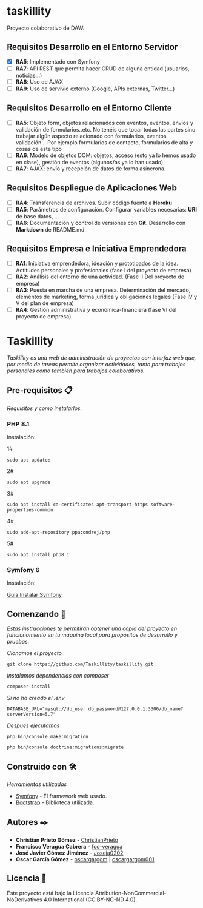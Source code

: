 # taskillity
Proyecto colaborativo de DAW.

## Requisitos Desarrollo en el Entorno Servidor

- [X] __RA5__: Implementado con Symfony
- [ ] __RA7__: API REST que permita hacer CRUD de alguna entidad (usuarios, noticias...)
- [ ] __RA8__: Uso de AJAX
- [ ] __RA9__: Uso de servivio externo (Google, APIs externas, Twitter...)

## Requisitos Desarrollo en el Entorno Cliente

- [ ] __RA5__: Objeto form, objetos relacionados con eventos, eventos, envíos y validación de formularios..etc. No tenéis que tocar todas las partes sino trabajar algún aspecto relacionado con formularios, eventos, validación... Por ejemplo formularios de contacto, formularios de alta y cosas de este tipo 
- [ ] __RA6__: Modelo de objetos DOM: objetos, acceso (esto ya lo hemos usado en clase), gestión de eventos (algunos/as ya lo han usado)
- [ ] __RA7__: AJAX: envío y recepción de datos de forma asíncrona.

## Requisitos Despliegue de Aplicaciones Web

- [ ] __RA4__: Transferencia de archivos. Subir código fuente a __Heroku__
- [ ] __RA5__: Parámetros de configuración. Configurar variables necesarias: __URI__ de base datos, ...
- [ ] __RA6__: Documentación y control de versiones con __Git__. Desarrollo con __Markdown__ de README.md 

## Requisitos Empresa e Iniciativa Emprendedora

- [ ] __RA1__: Iniciativa emprendedora, ideación y  prototipados de la idea. Actitudes personales y profesionales (fase I del proyecto de empresa)
- [ ] __RA2__: Análisis del entorno de una actividad. (Fase II Del proyecto de empresa)
- [ ] __RA3__: Puesta en marcha de una empresa. Determinación del mercado, elementos de marketing, forma jurídica y obligaciones legales (Fase lV y V del plan de empresa) 
- [ ] __RA4__: Gestión administrativa y económica-financiera (fase VI del proyecto de empresa). 

# Taskillity

_Taskillity es una web de administración de proyectos con interfaz web que, por medio de tareas permite organizar actividades, tanto para trabajos personales como también para trabajos colaborativos._

## Pre-requisitos 📋

_Requisitos y como instalarlos._

### PHP 8.1
Instalación:

1#
```
sudo apt update; 
```
2#
```
sudo apt upgrade
```
3#
```
sudo apt install ca-certificates apt-transport-https software-properties-common
```
4#
```
sudo add-apt-repository ppa:ondrej/php
```
5#
```
sudo apt install php8.1
```

### Symfony 6

Instalación:

[Guía Instalar Symfony](https://www.osradar.com/install-symfony-ubuntu-20-04/)


## Comenzando 🚀

_Estas instrucciones te permitirán obtener una copia del proyecto en funcionamiento en tu máquina local para propósitos de desarrollo y pruebas._

_Clonamos el proyecto_
```
git clone https://github.com/Taskillity/taskillity.git
```

_Instalamos dependencias con composer_
```
composer install
```
_Si no ha creado el .env_
```
DATABASE_URL="mysql://db_user:db_password@127.0.0.1:3306/db_name?serverVersion=5.7"

```

_Después ejecutamos_
```
php bin/console make:migration
```

```
php bin/console doctrine:migrations:migrate
```

## Construido con 🛠️

_Herramientas utilizadas_

* [Symfony](https://symfony.com/) - El framework web usado.
* [Bootstrap](https://getbootstrap.com/) - Biblioteca utilizada.


## Autores ✒️

* **Christian Prieto Gómez** - [ChristianPrieto](https://github.com/ChristianPrieto)
* **Francisco Veragua Cabrera** - [fco-veragua](https://github.com/fco-veragua)
* **José Javier Gómez Jiménez** - [Joseja0202](https://github.com/Joseja0202)
* **Oscar García Gómez** - [oscargargom](https://github.com/oscargargom)  | [oscargargom001](https://github.com/oscargargom001)



## Licencia 📄

Este proyecto está bajo la Licencia Attribution-NonCommercial-NoDerivatives 4.0 International (CC BY-NC-ND 4.0).



